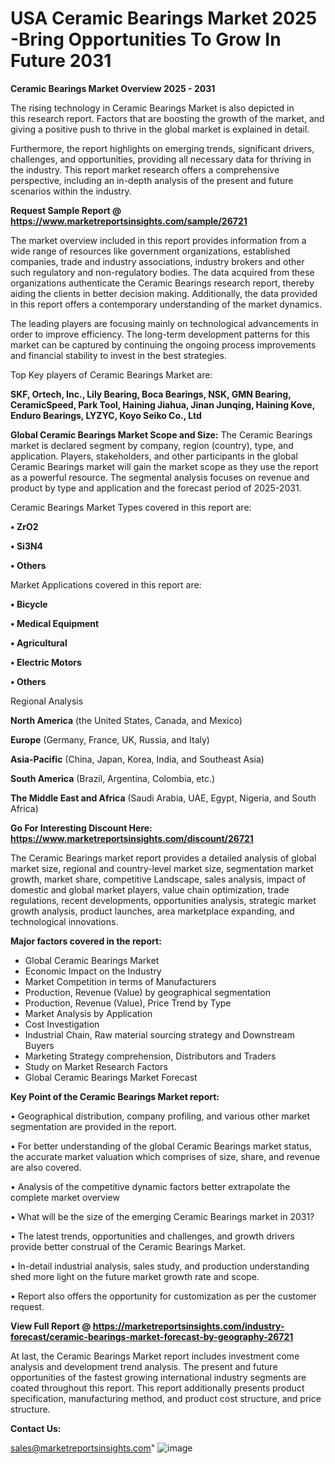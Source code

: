  # USA Ceramic Bearings Market 2025 -Bring Opportunities To Grow In Future 2031

<Strong> Ceramic Bearings Market Overview 2025 - 2031</strong>

The rising technology in Ceramic Bearings Market is also depicted in this research report. Factors that are boosting the growth of the market, and giving a positive push to thrive in the global market is explained in detail.

Furthermore, the report highlights on emerging trends, significant drivers, challenges, and opportunities, providing all necessary data for thriving in the industry. This report market research offers a comprehensive perspective, including an in-depth analysis of the present and future scenarios within the industry.

<strong>Request Sample Report @ <a href=https://www.marketreportsinsights.com/sample/26721>https://www.marketreportsinsights.com/sample/26721</a></strong>

The market overview included in this report provides information from a wide range of resources like government organizations, established companies, trade and industry associations, industry brokers and other such regulatory and non-regulatory bodies. The data acquired from these organizations authenticate the Ceramic Bearings research report, thereby aiding the clients in better decision making. Additionally, the data provided in this report offers a contemporary understanding of the market dynamics.

The leading players are focusing mainly on technological advancements in order to improve efficiency. The long-term development patterns for this market can be captured by continuing the ongoing process improvements and financial stability to invest in the best strategies.

Top Key players of Ceramic Bearings Market are:

<strong>SKF, Ortech, Inc., Lily Bearing, Boca Bearings, NSK, GMN Bearing, CeramicSpeed, Park Tool, Haining Jiahua, Jinan Junqing, Haining Kove, Enduro Bearings, LYZYC, Koyo Seiko Co., Ltd</strong>

<strong><b>Global Ceramic Bearings Market Scope and Size:</b></strong>
The Ceramic Bearings market is declared segment by company, region (country), type, and application. Players, stakeholders, and other participants in the global Ceramic Bearings market will gain the market scope as they use the report as a powerful resource. The segmental analysis focuses on revenue and product by type and application and the forecast period of 2025-2031.

Ceramic Bearings Market Types covered in this report are:

<strong>• ZrO2

• Si3N4

• Others</strong>

Market Applications covered in this report are:

<strong>• Bicycle

• Medical Equipment

• Agricultural

• Electric Motors

• Others</strong> 

Regional Analysis

<strong>North America</strong> (the United States, Canada, and Mexico)

<strong>Europe</strong> (Germany, France, UK, Russia, and Italy)

<strong>Asia-Pacific</strong> (China, Japan, Korea, India, and Southeast Asia)

<strong>South America</strong> (Brazil, Argentina, Colombia, etc.)

<strong>The Middle East and Africa</strong> (Saudi Arabia, UAE, Egypt, Nigeria, and South Africa)

<strong>Go For Interesting Discount Here: <a href=https://www.marketreportsinsights.com/discount/26721>https://www.marketreportsinsights.com/discount/26721</a></strong>

The Ceramic Bearings market report provides a detailed analysis of global market size, regional and country-level market size, segmentation market growth, market share, competitive Landscape, sales analysis, impact of domestic and global market players, value chain optimization, trade regulations, recent developments, opportunities analysis, strategic market growth analysis, product launches, area marketplace expanding, and technological innovations.

<strong><b>Major factors covered in the report:</b></strong>
<ul>
  <li>Global Ceramic Bearings Market </li>
  <li>Economic Impact on the Industry</li>
  <li>Market Competition in terms of Manufacturers</li>
  <li>Production, Revenue (Value) by geographical segmentation</li>
  <li>Production, Revenue (Value), Price Trend by Type</li>
  <li>Market Analysis by Application</li>
  <li>Cost Investigation</li>
  <li>Industrial Chain, Raw material sourcing strategy and Downstream Buyers</li>
  <li>Marketing Strategy comprehension, Distributors and Traders</li>
  <li>Study on Market Research Factors</li>
  <li>Global Ceramic Bearings Market Forecast</li>
</ul>

<strong><b>Key Point of the Ceramic Bearings Market report:</b></strong>

• Geographical distribution, company profiling, and various other market segmentation are provided in the report.

• For better understanding of the global Ceramic Bearings market status, the accurate market valuation which comprises of size, share, and revenue are also covered.

• Analysis of the competitive dynamic factors better extrapolate the complete market overview

• What will be the size of the emerging Ceramic Bearings market in 2031?

• The latest trends, opportunities and challenges, and growth drivers provide better construal of the Ceramic Bearings Market.

• In-detail industrial analysis, sales study, and production understanding shed more light on the future market growth rate and scope.

• Report also offers the opportunity for customization as per the customer request.

<strong><b>View Full Report @ <a href=https://marketreportsinsights.com/industry-forecast/ceramic-bearings-market-forecast-by-geography-26721>https://marketreportsinsights.com/industry-forecast/ceramic-bearings-market-forecast-by-geography-26721</a></b></strong>


At last, the Ceramic Bearings Market report includes investment come analysis and development trend analysis. The present and future opportunities of the fastest growing international industry segments are coated throughout this report. This report additionally presents product specification, manufacturing method, and product cost structure, and price structure.

<strong>Contact Us:</strong>

sales@marketreportsinsights.com"
![image](https://github.com/user-attachments/assets/0f10557b-7d44-4201-a122-068ac903b312)
